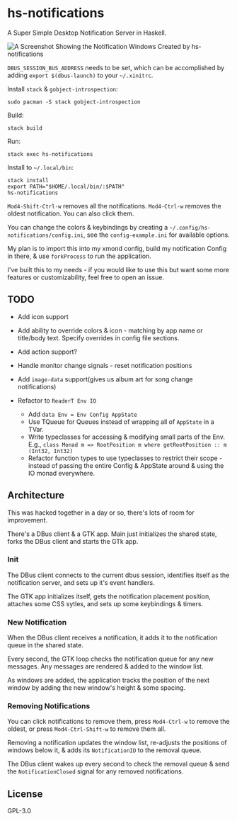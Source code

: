 # hs-notifications

A Super Simple Desktop Notification Server in Haskell.

![A Screenshot Showing the Notification Windows Created by hs-notifications](http://bugs.sleepanarchy.com/projects/hs-notifications/repository/revisions/master/entry/screenshot.png  "hs-notifications Screenshot")


`DBUS_SESSION_BUS_ADDRESS` needs to be set, which can be accomplished by adding
`export $(dbus-launch)` to your `~/.xinitrc`.


Install `stack` & `gobject-introspection`:

    sudo pacman -S stack gobject-introspection

Build:

    stack build

Run:

    stack exec hs-notifications

Install to `~/.local/bin`:

    stack install
    export PATH="$HOME/.local/bin/:$PATH"
    hs-notifications

`Mod4-Shift-Ctrl-w` removes all the notifications. `Mod4-Ctrl-w` removes the
oldest notification. You can also click them.

You can change the colors & keybindings by creating a
`~/.config/hs-notifications/config.ini`, see the `config-example.ini` for
available options.

My plan is to import this into my xmond config, build my notification Config in
there, & use `forkProcess` to run the application.

I've built this to my needs - if you would like to use this but want some more
features or customizability, feel free to open an issue.


## TODO

* Add icon support
* Add ability to override colors & icon - matching by app name or title/body
  text. Specify overrides in config file sections.
* Add action support?
* Handle monitor change signals - reset notification positions
* Add `image-data` support(gives us album art for song change notifications)
* Refactor to `ReaderT Env IO`

    * Add `data Env = Env Config AppState`
    * Use TQueue for Queues instead of wrapping all of `AppState` in a TVar.
    * Write typeclasses for accessing & modifying small parts of the Env.
      E.g., `class Monad m => RootPosition m where getRootPosition :: m (Int32, Int32)`
    * Refactor function types to use typeclasses to restrict their scope -
      instead of passing the entire Config & AppState around & using the IO
      monad everywhere.


## Architecture

This was hacked together in a day or so, there's lots of room for
improvement.

There's a DBus client & a GTK app. Main just initializes the shared state,
forks the DBus client and starts the GTk app.

### Init

The DBus client connects to the current dbus session, identifies itself as the
notification server, and sets up it's event handlers.

The GTK app initializes itself, gets the notification placement position,
attaches some CSS sytles, and sets up some keybindings & timers.

### New Notification

When the DBus client receives a notification, it adds it to the notification
queue in the shared state.

Every second, the GTK loop checks the notification queue for any new messages.
Any messages are rendered & added to the window list.

As windows are added, the application tracks the position of the next window by
adding the new window's height & some spacing.

### Removing Notifications

You can click notifications to remove them, press `Mod4-Ctrl-w` to remove
the oldest, or press `Mod4-Ctrl-Shift-w` to remove them all.

Removing a notification updates the window list, re-adjusts the positions of
windows below it, & adds its `NotificationID` to the removal queue.

The DBus client wakes up every second to check the removal queue & send the
`NotificationClosed` signal for any removed notifications.


## License

GPL-3.0
